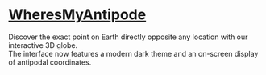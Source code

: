 <h1><a href="https://cheesedongjin.github.io/WheresMyAntipode/" target="_blank" rel="noopener noreferrer">WheresMyAntipode</a></h1>

<p>Discover the exact point on Earth directly opposite any location with our interactive 3D globe.<br>
The interface now features a modern dark theme and an on-screen display of antipodal coordinates.</p>
